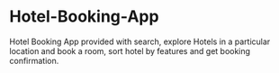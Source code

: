 # Hotel-Booking-App
Hotel Booking App provided with search, explore Hotels in a particular location and book a room, sort hotel by features and get booking confirmation.

